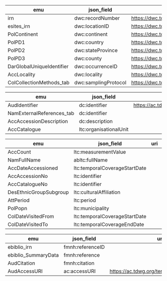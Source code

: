 | emu | json_field | uri | description |
|---|---|---|---|
| irn | dwc:recordNumber | https://dwc.tdwg.org/terms/#dwc:recordNumber | 
| esites_irn | dwc:locationID | https://dwc.tdwg.org/terms/#dwc:locationID |
| PolContinent | dwc:continent | https://dwc.tdwg.org/terms/#dwc:continent |
| PolPD1 | dwc:country | https://dwc.tdwg.org/list/#dwc_country|
| PolPD2 | dwc:stateProvince | https://dwc.tdwg.org/list/#dwc_stateProvince |
| PolPD3 | dwc:county | https://dwc.tdwg.org/list/#dwc_county |
| DarGlobalUniqueIdentifier | dwc:occurrenceID | https://dwc.tdwg.org/terms/#dwc:occurrenceID | 
| AccLocality | dwc:locality | https://dwc.tdwg.org/list/#dwc_locality |
| ColCollectionMethods_tab | dwc:samplingProtocol | https://dwc.tdwg.org/list/#dwciri_samplingProtocol |

| emu | json_field | uri | description |
|---|---|---|---|
| AudIdentifier | dc:identifier | https://ac.tdwg.org/termlist/#dcterms_identifier |
| NamExternalReferences_tab | dc:identifier | |
| AccAccessionDescription | dc:description | |
| AccCatalogue | ltc:organisationalUnit | |

| emu | json_field | uri | description |
|---|---|---|---|
| AccCount | ltc:measurementValue | |
| NamFullName | abltc:fullName | |
| AccDateAccessioned | ltc:temporalCoverageStartDate | |
| AccAccessionNo | ltc:identifier | |
| AccCatalogueNo | ltc:identifier | |
| DesEthnicGroupSubgroup | ltc:culturalAffiliation | |
| AttPeriod | ltc:period | |
| PolPopn | ltc:municipality | |
| ColDateVisitedFrom | ltc:temporalCoverageStartDate | |
| ColDateVisitedTo | ltc:temporalCoverageEndDate | |

| emu | json_field | uri | description |
|---|---|---|---|
| ebiblio_irn | fmnh:referenceID | |
| ebiblio_SummaryData | fmnh:reference | |
| AudCitation | fmnh:citation | |
| AudAccessURI | ac:accessURI | https://ac.tdwg.org/termlist/#ac_accessURI |
